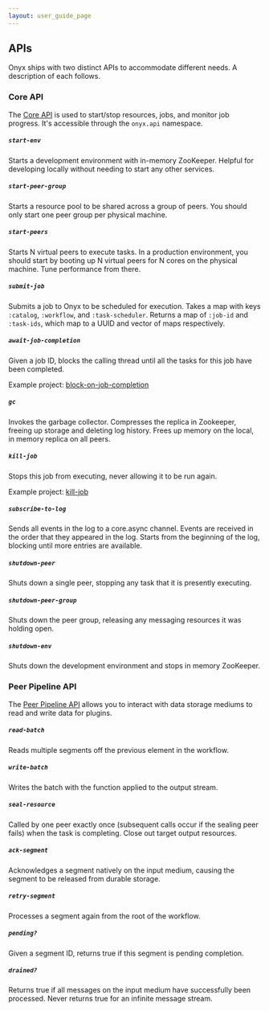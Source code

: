 ```yaml
---
layout: user_guide_page
---
```


## APIs

Onyx ships with two distinct APIs to accommodate different needs. A description of each follows.

### Core API

The [Core API](https://github.com/onyx-platform/onyx/blob/0.6.x/src/onyx/api.clj) is used to start/stop resources, jobs, and monitor job progress. It's accessible through the `onyx.api` namespace.

##### `start-env`

Starts a development environment with in-memory ZooKeeper. Helpful for developing locally without needing to start any other services.

##### `start-peer-group`

Starts a resource pool to be shared across a group of peers. You should only start one peer group per physical machine.

##### `start-peers`

Starts N virtual peers to execute tasks. In a production environment, you should start by booting up N virtual peers for N cores on the physical machine. Tune performance from there.

##### `submit-job`

Submits a job to Onyx to be scheduled for execution. Takes a map with keys `:catalog`, `:workflow`, and `:task-scheduler`. Returns a map of `:job-id` and `:task-ids`, which map to a UUID and vector of maps respectively.

##### `await-job-completion`

Given a job ID, blocks the calling thread until all the tasks for this job have been completed.

Example project: [block-on-job-completion](https://github.com/onyx-platform/onyx-examples/tree/0.8.x/block-on-job-completion)

##### `gc`

Invokes the garbage collector. Compresses the replica in Zookeeper, freeing up storage and deleting log history. Frees up memory on the local, in memory replica on all peers.

##### `kill-job`

Stops this job from executing, never allowing it to be run again.

Example project: [kill-job](https://github.com/onyx-platform/onyx-examples/tree/0.8.x/kill-job)

##### `subscribe-to-log`

Sends all events in the log to a core.async channel. Events are received in the order that they appeared in the log. Starts from the beginning of the log, blocking until more entries are available.

##### `shutdown-peer`

Shuts down a single peer, stopping any task that it is presently executing.

##### `shutdown-peer-group`

Shuts down the peer group, releasing any messaging resources it was holding open.

##### `shutdown-env`

Shuts down the development environment and stops in memory ZooKeeper.

### Peer Pipeline API

The [Peer Pipeline API](https://github.com/onyx-platform/onyx/blob/0.6.x/src/onyx/peer/pipeline_extensions.clj) allows you to interact with data storage mediums to read and write data for plugins.

##### `read-batch`

Reads multiple segments off the previous element in the workflow.

##### `write-batch`

Writes the batch with the function applied to the output stream.

##### `seal-resource`

Called by one peer exactly once (subsequent calls occur if the sealing peer fails) when the task is completing. Close out target output resources.

##### `ack-segment`

Acknowledges a segment natively on the input medium, causing the segment to be released from durable storage.

##### `retry-segment`

Processes a segment again from the root of the workflow.

##### `pending?`

Given a segment ID, returns true if this segment is pending completion.

##### `drained?`

Returns true if all messages on the input medium have successfully been processed. Never returns true for an infinite message stream.
